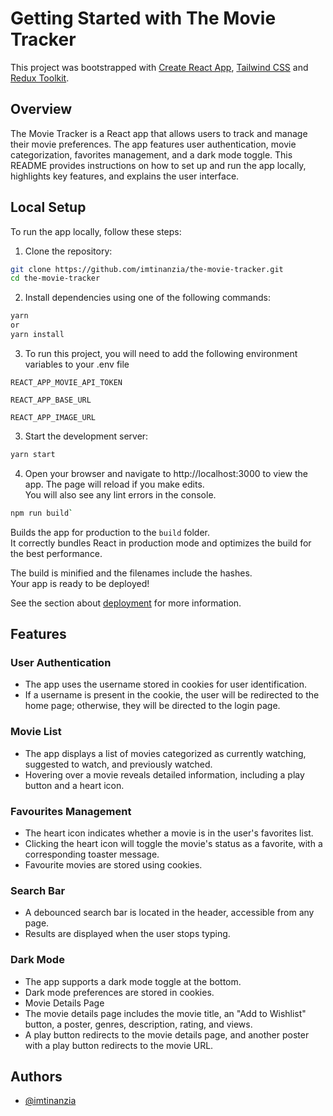 # Getting Started with The Movie Tracker

This project was bootstrapped with [Create React App](https://github.com/facebook/create-react-app), [Tailwind CSS](https://tailwindcss.com/) and [Redux Toolkit](https://redux-toolkit.js.org/).

## Overview

The Movie Tracker is a React app that allows users to track and manage their movie preferences. The app features user authentication, movie categorization, favorites management, and a dark mode toggle. This README provides instructions on how to set up and run the app locally, highlights key features, and explains the user interface.

## Local Setup

To run the app locally, follow these steps:

1. Clone the repository:

```bash
git clone https://github.com/imtinanzia/the-movie-tracker.git
cd the-movie-tracker
```

2. Install dependencies using one of the following commands:

```bash
yarn
or
yarn install
```

3. To run this project, you will need to add the following environment variables to your .env file

`REACT_APP_MOVIE_API_TOKEN`

`REACT_APP_BASE_URL`

`REACT_APP_IMAGE_URL`

3. Start the development server:

```bash
yarn start
```

4. Open your browser and navigate to http://localhost:3000 to view the app.
   The page will reload if you make edits.\
   You will also see any lint errors in the console.

```bash
npm run build`
```

Builds the app for production to the `build` folder.\
It correctly bundles React in production mode and optimizes the build for the best performance.

The build is minified and the filenames include the hashes.\
Your app is ready to be deployed!

See the section about [deployment](https://facebook.github.io/create-react-app/docs/deployment) for more information.

## Features

### User Authentication

- The app uses the username stored in cookies for user identification.
- If a username is present in the cookie, the user will be redirected to the home page; otherwise, they will be directed to the login page.

### Movie List

- The app displays a list of movies categorized as currently watching, suggested to watch, and previously watched.
- Hovering over a movie reveals detailed information, including a play button and a heart icon.

### Favourites Management

- The heart icon indicates whether a movie is in the user's favorites list.
- Clicking the heart icon will toggle the movie's status as a favorite, with a corresponding toaster message.
- Favourite movies are stored using cookies.

### Search Bar

- A debounced search bar is located in the header, accessible from any page.
- Results are displayed when the user stops typing.

### Dark Mode

- The app supports a dark mode toggle at the bottom.
- Dark mode preferences are stored in cookies.
- Movie Details Page
- The movie details page includes the movie title, an "Add to Wishlist" button, a poster, genres, description, rating, and views.
- A play button redirects to the movie details page, and another poster with a play button redirects to the movie URL.

## Authors

- [@imtinanzia](https://github.com/imtinanzia)
